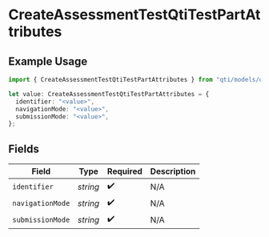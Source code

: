 # CreateAssessmentTestQtiTestPartAttributes

## Example Usage

```typescript
import { CreateAssessmentTestQtiTestPartAttributes } from "qti/models/operations";

let value: CreateAssessmentTestQtiTestPartAttributes = {
  identifier: "<value>",
  navigationMode: "<value>",
  submissionMode: "<value>",
};
```

## Fields

| Field              | Type               | Required           | Description        |
| ------------------ | ------------------ | ------------------ | ------------------ |
| `identifier`       | *string*           | :heavy_check_mark: | N/A                |
| `navigationMode`   | *string*           | :heavy_check_mark: | N/A                |
| `submissionMode`   | *string*           | :heavy_check_mark: | N/A                |